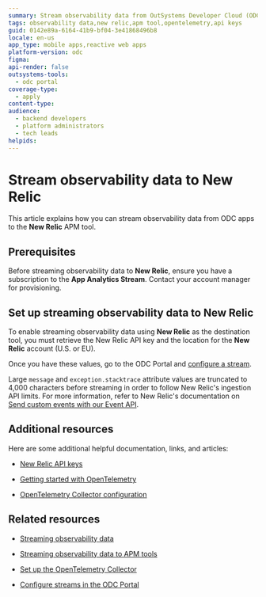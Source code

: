 ```yaml
---
summary: Stream observability data from OutSystems Developer Cloud (ODC) apps to New Relic using the App Analytics Stream subscription.
tags: observability data,new relic,apm tool,opentelemetry,api keys
guid: 0142e89a-6164-41b9-bf04-3e41868496b8
locale: en-us
app_type: mobile apps,reactive web apps
platform-version: odc
figma: 
api-render: false
outsystems-tools:
  - odc portal
coverage-type:
  - apply
content-type: 
audience:
  - backend developers
  - platform administrators
  - tech leads
helpids: 
---
```


# Stream observability data to New Relic

This article explains how you can stream observability data from ODC apps to the **New Relic** APM tool.

## Prerequisites

Before streaming observability data to **New Relic**, ensure you have a subscription to the **App Analytics Stream**. Contact your account manager for provisioning.

## Set up streaming observability data to New Relic

To enable streaming observability data using **New Relic** as the destination tool, you must retrieve the New Relic API key and the location for the **New Relic** account (U.S. or EU).

Once you have these values, go to the ODC Portal and [configure a stream](stream-app-analytics-configure.md).

<div class="info" markdown="1">

Large ``message`` and ``exception.stacktrace`` attribute values are truncated to 4,000 characters before streaming in order to follow New Relic's ingestion API limits. For more information, refer to New Relic's documentation on [Send custom events with our Event API](https://docs.newrelic.com/docs/data-apis/ingest-apis/event-api/introduction-event-api/#limits).

</div>

## Additional resources

Here are some additional helpful documentation, links, and articles:

* [New Relic API keys](https://docs.newrelic.com/docs/apis/intro-apis/new-relic-api-keys/)

* [Getting started with OpenTelemetry](https://docs.newrelic.com/docs/opentelemetry/get-started/opentelemetry-get-started-intro/)

* [OpenTelemetry Collector configuration](https://opentelemetry.io/docs/collector/configuration/)


## Related resources

* [Streaming observability data](stream-app-analytics-overview.md)

* [Streaming observability data to APM tools](stream-app-analytics-apm.md)

* [Set up the OpenTelemetry Collector](stream-app-analytics-opentelemetry.md)

* [Configure streams in the ODC Portal](stream-app-analytics-configure.md)

